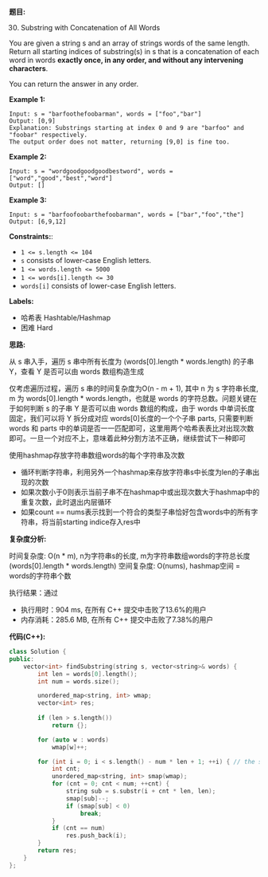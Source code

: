 **题目:**

30. Substring with Concatenation of All Words

You are given a string s and an array of strings words of the same length. Return all starting indices of substring(s) in s that is a concatenation of each word in words **exactly once, in any order, and without any intervening characters**.

You can return the answer in any order.

**Example 1:**
```
Input: s = "barfoothefoobarman", words = ["foo","bar"]
Output: [0,9]
Explanation: Substrings starting at index 0 and 9 are "barfoo" and "foobar" respectively.
The output order does not matter, returning [9,0] is fine too.
```

**Example 2:**
```
Input: s = "wordgoodgoodgoodbestword", words = ["word","good","best","word"]
Output: []
```

**Example 3:**
```
Input: s = "barfoofoobarthefoobarman", words = ["bar","foo","the"]
Output: [6,9,12]
```

**Constraints:**:
- `1 <= s.length <= 104`
- `s` consists of lower-case English letters.
- `1 <= words.length <= 5000`
- `1 <= words[i].length <= 30`
- `words[i]` consists of lower-case English letters.

**Labels:**
- 哈希表 Hashtable/Hashmap
- 困难 Hard

**思路:**

从 s 串入手，遍历 s 串中所有长度为 (words[0].length * words.length) 的子串 Y，查看 Y 是否可以由 words 数组构造生成

仅考虑遍历过程，遍历 s 串的时间复杂度为O(n - m + 1), 其中 n 为 s 字符串长度, m 为 words[0].length * words.length，也就是 words 的字符总数。问题关键在于如何判断 s 的子串 Y 是否可以由 words 数组的构成，由于 words 中单词长度固定，我们可以将 Y 拆分成对应 words[0]长度的一个个子串 parts, 只需要判断 words 和 parts 中的单词是否一一匹配即可，这里用两个哈希表表比对出现次数即可。一旦一个对应不上，意味着此种分割方法不正确，继续尝试下一种即可

使用hashmap存放字符串数组words的每个字符串及次数
- 循环判断字符串，利用另外一个hashmap来存放字符串s中长度为len的子串出现的次数
- 如果次数小于0则表示当前子串不在hashmap中或出现次数大于hashmap中的重复次数，此时退出内层循环
- 如果count == nums表示找到一个符合的类型子串恰好包含words中的所有字符串，将当前starting indice存入res中

**复杂度分析:**

时间复杂度: O(n * m), n为字符串s的长度, m为字符串数组words的字符总长度(words[0].length * words.length)
空间复杂度: O(nums), hashmap空间 = words的字符串个数

执行结果：通过
- 执行用时：904 ms, 在所有 C++ 提交中击败了13.6%的用户
- 内存消耗：285.6 MB, 在所有 C++ 提交中击败了7.38%的用户

**代码(C++):**
```C++
class Solution {
public:
    vector<int> findSubstring(string s, vector<string>& words) {
        int len = words[0].length();
        int num = words.size();

        unordered_map<string, int> wmap;
        vector<int> res;
    
        if (len > s.length())
            return {};

        for (auto w : words)
            wmap[w]++;

        for (int i = 0; i < s.length() - num * len + 1; ++i) { // the start is <= the string length - the total length of words
            int cnt;
            unordered_map<string, int> smap(wmap);
            for (cnt = 0; cnt < num; ++cnt) {
                string sub = s.substr(i + cnt * len, len);
                smap[sub]--;
                if (smap[sub] < 0)
                    break;
            }
            if (cnt == num)
                res.push_back(i);
        }
        return res;
    }
};
```
